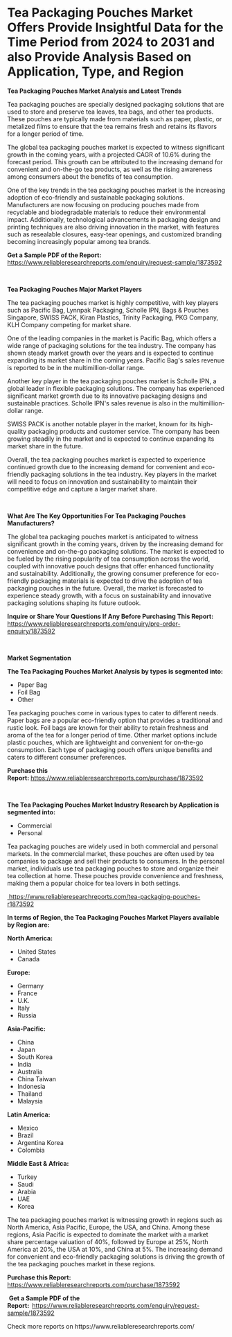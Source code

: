 <p><h1>Tea Packaging Pouches Market Offers Provide Insightful Data for the Time Period from 2024 to 2031 and also Provide Analysis Based on Application, Type, and Region</h1></p><p><strong>Tea Packaging Pouches Market Analysis and Latest Trends</strong></p>
<p><p>Tea packaging pouches are specially designed packaging solutions that are used to store and preserve tea leaves, tea bags, and other tea products. These pouches are typically made from materials such as paper, plastic, or metalized films to ensure that the tea remains fresh and retains its flavors for a longer period of time.</p><p>The global tea packaging pouches market is expected to witness significant growth in the coming years, with a projected CAGR of 10.6% during the forecast period. This growth can be attributed to the increasing demand for convenient and on-the-go tea products, as well as the rising awareness among consumers about the benefits of tea consumption.</p><p>One of the key trends in the tea packaging pouches market is the increasing adoption of eco-friendly and sustainable packaging solutions. Manufacturers are now focusing on producing pouches made from recyclable and biodegradable materials to reduce their environmental impact. Additionally, technological advancements in packaging design and printing techniques are also driving innovation in the market, with features such as resealable closures, easy-tear openings, and customized branding becoming increasingly popular among tea brands.</p></p>
<p><strong>Get a Sample PDF of the Report:&nbsp;</strong> <a href="https://www.reliableresearchreports.com/enquiry/request-sample/1873592">https://www.reliableresearchreports.com/enquiry/request-sample/1873592</a></p>
<p>&nbsp;</p>
<p><strong>Tea Packaging Pouches Major Market Players</strong></p>
<p><p>The tea packaging pouches market is highly competitive, with key players such as Pacific Bag, Lynnpak Packaging, Scholle IPN, Bags & Pouches Singapore, SWISS PACK, Kiran Plastics, Trinity Packaging, PKG Company, KLH Company competing for market share. </p><p>One of the leading companies in the market is Pacific Bag, which offers a wide range of packaging solutions for the tea industry. The company has shown steady market growth over the years and is expected to continue expanding its market share in the coming years. Pacific Bag's sales revenue is reported to be in the multimillion-dollar range.</p><p>Another key player in the tea packaging pouches market is Scholle IPN, a global leader in flexible packaging solutions. The company has experienced significant market growth due to its innovative packaging designs and sustainable practices. Scholle IPN's sales revenue is also in the multimillion-dollar range.</p><p>SWISS PACK is another notable player in the market, known for its high-quality packaging products and customer service. The company has been growing steadily in the market and is expected to continue expanding its market share in the future.</p><p>Overall, the tea packaging pouches market is expected to experience continued growth due to the increasing demand for convenient and eco-friendly packaging solutions in the tea industry. Key players in the market will need to focus on innovation and sustainability to maintain their competitive edge and capture a larger market share.</p></p>
<p>&nbsp;</p>
<p><strong>What Are The Key Opportunities For Tea Packaging Pouches Manufacturers?</strong></p>
<p><p>The global tea packaging pouches market is anticipated to witness significant growth in the coming years, driven by the increasing demand for convenience and on-the-go packaging solutions. The market is expected to be fueled by the rising popularity of tea consumption across the world, coupled with innovative pouch designs that offer enhanced functionality and sustainability. Additionally, the growing consumer preference for eco-friendly packaging materials is expected to drive the adoption of tea packaging pouches in the future. Overall, the market is forecasted to experience steady growth, with a focus on sustainability and innovative packaging solutions shaping its future outlook.</p></p>
<p><strong>Inquire or Share Your Questions If Any Before Purchasing This Report:</strong> <a href="https://www.reliableresearchreports.com/enquiry/pre-order-enquiry/1873592">https://www.reliableresearchreports.com/enquiry/pre-order-enquiry/1873592</a></p>
<p>&nbsp;</p>
<p><strong>Market Segmentation</strong></p>
<p><strong>The Tea Packaging Pouches Market Analysis by types is segmented into:</strong></p>
<p><ul><li>Paper Bag</li><li>Foil Bag</li><li>Other</li></ul></p>
<p><p>Tea packaging pouches come in various types to cater to different needs. Paper bags are a popular eco-friendly option that provides a traditional and rustic look. Foil bags are known for their ability to retain freshness and aroma of the tea for a longer period of time. Other market options include plastic pouches, which are lightweight and convenient for on-the-go consumption. Each type of packaging pouch offers unique benefits and caters to different consumer preferences.</p></p>
<p><strong>Purchase this Report:&nbsp;</strong><a href="https://www.reliableresearchreports.com/purchase/1873592">https://www.reliableresearchreports.com/purchase/1873592</a></p>
<p>&nbsp;</p>
<p><strong>The Tea Packaging Pouches Market Industry Research by Application is segmented into:</strong></p>
<p><ul><li>Commercial</li><li>Personal</li></ul></p>
<p><p>Tea packaging pouches are widely used in both commercial and personal markets. In the commercial market, these pouches are often used by tea companies to package and sell their products to consumers. In the personal market, individuals use tea packaging pouches to store and organize their tea collection at home. These pouches provide convenience and freshness, making them a popular choice for tea lovers in both settings.</p></p>
<p><a href="https://www.reliableresearchreports.com/tea-packaging-pouches-r1873592">&nbsp;https://www.reliableresearchreports.com/tea-packaging-pouches-r1873592</a></p>
<p><strong>In terms of Region, the Tea Packaging Pouches Market Players available by Region are:</strong></p>
<p>
    <p> <strong> North America: </strong>
        <ul>
            <li>United States</li>
            <li>Canada</li>
        </ul>
        </p> 
    <p> <strong> Europe: </strong>
        <ul>
            <li>Germany</li>
            <li>France</li>
            <li>U.K.</li>
            <li>Italy</li>
            <li>Russia</li>
        </ul>
        </p> 
    <p> <strong> Asia-Pacific: </strong>
        <ul>
            <li>China</li>
            <li>Japan</li>
            <li>South Korea</li>
            <li>India</li>
            <li>Australia</li>
            <li>China Taiwan</li>
            <li>Indonesia</li>
            <li>Thailand</li>
            <li>Malaysia</li>
        </ul>
        </p> 
    <p> <strong> Latin America: </strong>
        <ul>
            <li>Mexico</li>
            <li>Brazil</li>
            <li>Argentina Korea</li>
            <li>Colombia</li>
        </ul>
        </p> 
    <p> <strong> Middle East & Africa: </strong>
        <ul>
            <li>Turkey</li>
            <li>Saudi</li>
            <li>Arabia</li>
            <li>UAE</li>
            <li>Korea</li>
        </ul>
    </p>
    </p>
<p><p>The tea packaging pouches market is witnessing growth in regions such as North America, Asia Pacific, Europe, the USA, and China. Among these regions, Asia Pacific is expected to dominate the market with a market share percentage valuation of 40%, followed by Europe at 25%, North America at 20%, the USA at 10%, and China at 5%. The increasing demand for convenient and eco-friendly packaging solutions is driving the growth of the tea packaging pouches market in these regions.</p></p>
<p><strong>Purchase this Report: </strong><a href="https://www.reliableresearchreports.com/purchase/1873592">https://www.reliableresearchreports.com/purchase/1873592</a></p>
<p>&nbsp;<strong>Get a Sample PDF of the Report:&nbsp;&nbsp;</strong><a href="https://www.reliableresearchreports.com/enquiry/request-sample/1873592">https://www.reliableresearchreports.com/enquiry/request-sample/1873592</a></p>
<p><strong></strong></p>
<p>Check more reports on https://www.reliableresearchreports.com/</p>